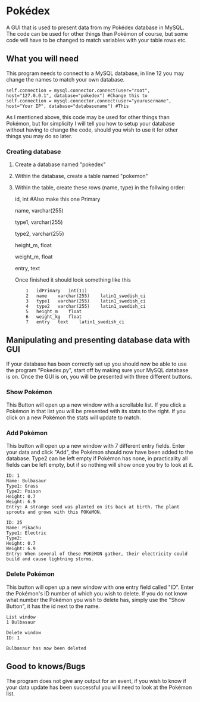 # Pokédex
A GUI that is used to present data from my Pokédex database in MySQL. The code can be used for other things than Pokémon of course, but some code will have to be changed to match variables with your table rows etc. 

## What you will need
This program needs to connect to a MySQL database, in line 12 you may change the names to match your own database.
```
self.connection = mysql.connector.connect(user="root", host="127.0.0.1", database="pokedex") #Change this to
self.connection = mysql.connector.connect(user="yourusername", host="Your IP", database="databasename") #This
```

As I mentioned above, this code may be used for other things than Pokémon, but for simplicity I will tell you how to setup your database without having to change the code, should you wish to use it for other things you may do so later.

### Creating database
1. Create a database named "pokedex"
2. Within the database, create a table named "pokemon"
3. Within the table, create these rows (name, type) in the follwing order:


	id, int #Also make this one Primary

	name, varchar(255)

	type1, varchar(255)

	type2, varchar(255)

	height_m, float

	weight_m, float

	entry, text

	Once finished it should look something like this 

	```
		1 	idPrimary 	int(11) 						
		2 	name 	varchar(255) 	latin1_swedish_ci 				
		3 	type1 	varchar(255) 	latin1_swedish_ci 					
		4 	type2 	varchar(255) 	latin1_swedish_ci 				
		5 	height_m 	float 							
		6 	weight_kg 	float 						 	
		7 	entry 	text 	latin1_swedish_ci 						
	```

## Manipulating and presenting database data with GUI
If your database has been correctly set up you should now be able to use the program "Pokedex.py", start off by making sure your MySQL database is on. Once the GUI is on, you will be presented with three different buttons.

### Show Pokémon
This Button will open up a new window with a scrollable list. If you click a Pokémon in that list you will be presented with its stats to the right. If you click on a new Pokémon the stats will update to match.

### Add Pokémon
This button will open up a new  window with 7 different entry fields. Enter your data and click "Add", the Pokémon should now have been added to the database. Type2 can be left empty if Pokémon has none, in practicality all fields can be left empty, but if so nothing will show once you try to look at it.

```
ID: 1
Name: Bulbasaur
Type1: Grass
Type2: Poison
Height: 0.7
Weight: 6.9
Entry: A strange seed was planted on its back at birth. The plant sprouts and grows with this POKéMON.

```


```
ID: 25
Name: Pikachu
Type1: Electric
Type2: 
Height: 0.7
Weight: 6.9
Entry: When several of these POKéMON gather, their electricity could build and cause lightning storms.
```

### Delete Pokémon
This button will open up a new window with one entry field called "ID". Enter the Pokémon's ID number of which you wish to delete. If you do not know what number the Pokémon you wish to delete has, simply use the "Show Button", it has the id next to the name. 
```
List window
1 Bulbasaur

Delete window
ID: 1

Bulbasaur has now been deleted
```

## Good to knows/Bugs
The program does not give any output for an event, if you wish to know if your data update has been successful you will need to look at the Pokémon list.
